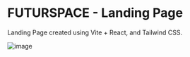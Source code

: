 # FUTURSPACE - Landing Page

Landing Page created using Vite + React, and Tailwind CSS.

![image](https://github.com/raymondtju/futurspace/assets/75233529/78c8d5b6-5696-4532-a42f-ea1613db0641)
